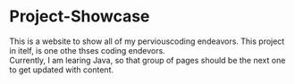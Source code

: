 # Project-Showcase
This is a website to show all of my perviouscoding endeavors. This project in itelf, is one othe thses coding endevors.  
Currently, I am learing Java, so that group of pages should be the next one to get updated with content.
